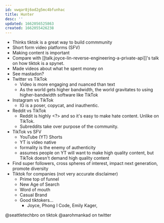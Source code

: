 ```yaml
---
id: vwqar8j6od2g5mc4bfunhac
title: Hunter
desc: ''
updated: 1662056525863
created: 1662055426238
---
```


- Thinks tiktok is a great way to build commmunity
- Short form video platforms (SFV)
- Making content is important
- Compare with [[talk.joyce-lin-reverse-engineering-a-private-api]]'s talk on how tiktok is a spynet.
- Made videos about what he spent money on
- See mastadon?  
- Twitter vs TikTok
    - Video is more engaging and nuanced than text
    - As the world gets higher bandwidth, the world gravitates to using higher-bandwidth software like TikTok
- Instagram vs TikTok
    - IG is a poser, copycat, and inauthentic.
- Reddit vs TikTok
    - Reddit is highly <?> and so it's easy to make hate content.  Unlike on TikTok.
    - Subreddits take over purpose of the community.
- TikTok vs SFV
    - YouTube (YT) Shorts
    - YT is video native
    - formality is the enemy of authenticity
    - assumes people on YT will want to make high quality content, but TikTok doesn't demand high quality content
- Find super followers, cross spheres of interest, impact next generation, promote diversity
- Tiktok for companies (not very accurate disclaimer)
    - Prime top of funnel
    - New Age of Search
    - Word of mouth
    - Casual Brand
    - Good tiktokers...
        - Joyce, Phong I Code, Emily Kager, 

@seattletechbro on tiktok
@aarohmankad on twitter

